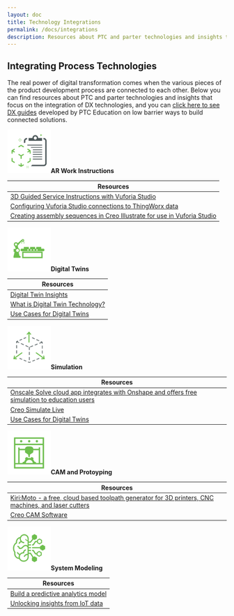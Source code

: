 ```yaml
---
layout: doc
title: Technology Integrations
permalink: /docs/integrations
description: Resources about PTC and parter technologies and insights that focus on the integration of DX technologies
---
```


<section class="section">
    <div class="container">
        <h2>Integrating Process Technologies</h2>
        <div>The real power of digital transformation comes when the various pieces of the product development process are connected to each other. Below you can find resources about PTC and parter technologies and insights that focus on the integration of DX technologies, and you can <a href="/docs/integrations/dxguides">click here to see DX guides</a> developed by PTC Education on low barrier ways to build connected solutions.
        </div>
    </div>
</section>
<div class="container">
        <p><img src="/docs/integrations/ARworkInstructions.png" width="100px" alt=""/><b>AR Work Instructions</b></p>
        <div>
            <table>
                <thead>
                    <tr>
                        <th>Resources</th>
                    </tr>
                </thead>
                <tbody>
                    <tr>
                        <td><a href="http://support.ptc.com/help/vuforia/studio/en/#page/Studio_Help_Center%2Fmetadata%2FMetadata_Intro.html%23">3D Guided Service Instructions with Vuforia Studio</a></td>
                    </tr>
                    <tr>
                        <td><a href="http://support.ptc.com/help/vuforia/studio/en/#page/Studio_Help_Center%2FAnonymousAccess.html">Configuring Vuforia Studio connections to ThingWorx data</a></td>
                    </tr>
                    <tr>
                        <td><a href="http://support.ptc.com/help/vuforia/studio/en/#page/Studio_Help_Center%2FCreateAnimationSequence.html%23">Creating assembly sequences in Creo Illustrate for use in Vuforia Studio</a></td>
                    </tr>
                </tbody>
            </table>
        </div>
        <p><img src="/docs/integrations/DigitalTwins.png" width="100px" alt=""/><b>Digital Twins</b></p>
        <div>
            <table>
                <thead>
                    <tr>
                        <th>Resources</th>
                    </tr>
                </thead>
                <tbody>
                    <tr>
                        <td><a href="https://www.ptc.com/en/industry-insights/digital-twin">Digital Twin Insights</a></td>
                    </tr>
                    <tr>
                        <td><a href="https://www.ptc.com/en/blogs/corporate/what-is-digital-twin-technology">What is Digital Twin Technology?</a></td>
                    </tr>
                    <tr>
                        <td><a href="https://www.ptc.com/-/media/Files/PDFs/IoT/J12599_DigiTwin_Use_Cases_ebk_v8_lowres.pdf">Use Cases for Digital Twins</a></td>
                    </tr>
                </tbody>
            </table>
        </div>
        <p><img src="/docs/integrations/Simulation.png" width="100px" alt=""/><b>Simulation</b></p>
        <div>
            <table>
                <thead>
                    <tr>
                        <th>Resources</th>
                    </tr>
                </thead>
                <tbody>
                    <tr>
                        <td><a href="https://onscale.com/partnerships/onshape">Onscale Solve cloud app integrates with Onshape and offers free simulation to education users</a></td>
                    </tr>
                    <tr>
                        <td><a href="https://www.ptc.com/en/products/creo/simulation-live">Creo Simulate Live</a></td>
                    </tr>
                    <tr>
                        <td><a href="https://www.ptc.com/-/media/Files/PDFs/IoT/J12599_DigiTwin_Use_Cases_ebk_v8_lowres.pdf">Use Cases for Digital Twins</a></td>
                    </tr>
                </tbody>
            </table>
        </div>
        <p><img src="/docs/integrations/CAMprototyping.png" width="100px" alt=""/><b>CAM and Protoyping</b></p>
        <div>
            <table>
                <thead>
                    <tr>
                        <th>Resources</th>
                    </tr>
                </thead>
                <tbody>
                    <tr>
                        <td><a href="https://appstore.onshape.com/apps/CAM/EAAEWYIOMQKBENEMYW2N7MF253CT4WYL6SUJGEY=/description">Kiri:Moto - a free, cloud based toolpath generator for 3D printers, CNC machines, and laser cutters</a></td>
                    </tr>
                    <tr>
                        <td><a href="https://www.ptc.com/en/technologies/cad/cam-software">Creo CAM Software</a></td>
                    </tr>
                </tbody>
            </table>
        </div>
        <p><img src="/docs/integrations/SystemModeling.png" width="100px" alt=""/><b>System Modeling</b></p>
        <div>
            <table>
                <thead>
                    <tr>
                        <th>Resources</th>
                    </tr>
                </thead>
                <tbody>
                    <tr>
                        <td><a href="https://developer.thingworx.com/en/resources/guides/analytics-builder-quickstart">Build a predictive analytics model</a></td>
                    </tr>
                    <tr>
                        <td><a href="https://www.ptc.com/-/media/Files/PDFs/ThingWorx/ThingWorx-Analyze-Brochure.pdf">Unlocking insights from IoT data</a></td>
                    </tr>
                </tbody>
            </table>
        </div>
</div>